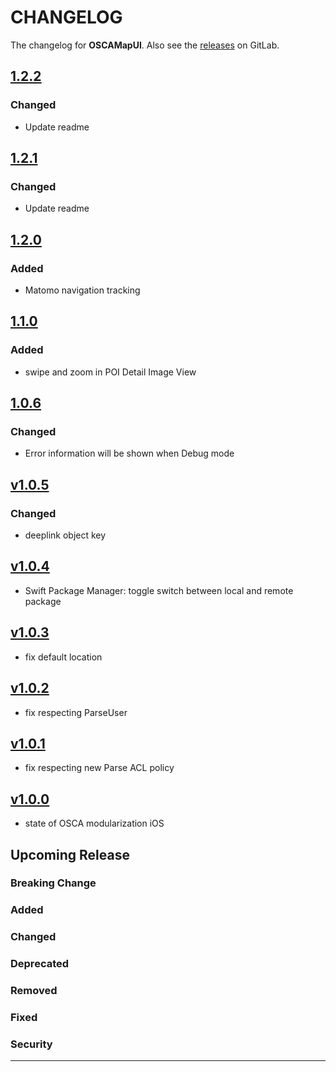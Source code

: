 # CHANGELOG

The changelog for **OSCAMapUI**. Also see the [releases](https://git-dev.solingen.de/smartcityapp/modules/oscamapui-ios/-/releases) on GitLab.

## [1.2.2](https://git-dev.solingen.de/smartcityapp/modules/oscamapui-ios/-/tags/1.2.2)

### Changed
- Update readme

## [1.2.1](https://git-dev.solingen.de/smartcityapp/modules/oscamapui-ios/-/tags/1.2.1)

### Changed
- Update readme

## [1.2.0](https://git-dev.solingen.de/smartcityapp/modules/oscamapui-ios/-/tags/1.2.0)

### Added
- Matomo navigation tracking

## [1.1.0](https://git-dev.solingen.de/smartcityapp/modules/oscamapui-ios/-/tags/1.1.0)
### Added
* swipe and zoom in POI Detail Image View

## [1.0.6](https://git-dev.solingen.de/smartcityapp/modules/oscamapui-ios/-/tags/1.0.6)
### Changed
- Error information will be shown when Debug mode

## [v1.0.5](https://git-dev.solingen.de/smartcityapp/modules/oscamapui-ios/-/tags/v1.0.5)
### Changed
* deeplink object key

## [v1.0.4](https://git-dev.solingen.de/smartcityapp/modules/oscamapui-ios/-/tags/v1.0.4)
* Swift Package Manager: toggle switch between local and remote package

## [v1.0.3](https://git-dev.solingen.de/smartcityapp/modules/oscamapui-ios/-/tags/v1.0.3)
* fix default location

## [v1.0.2](https://git-dev.solingen.de/smartcityapp/modules/oscamapui-ios/-/tags/v1.0.2)
* fix respecting ParseUser

## [v1.0.1](https://git-dev.solingen.de/smartcityapp/modules/oscamapui-ios/-/tags/v1.0.1)
* fix respecting new Parse ACL policy

## [v1.0.0](https://git-dev.solingen.de/smartcityapp/modules/oscamapui-ios/-/tags/v1.0.0)
* state of OSCA modularization iOS

## Upcoming Release
### Breaking Change
### Added
### Changed
### Deprecated
### Removed
### Fixed
### Security
---
